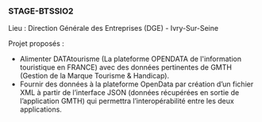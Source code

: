 ### STAGE-BTSSIO2 ###

Lieu : Direction Générale des Entreprises (DGE) - Ivry-Sur-Seine

Projet proposés : 
  - Alimenter DATAtourisme (La plateforme OPENDATA de l'information touristique en FRANCE) avec des données pertinentes de GMTH (Gestion de la Marque Tourisme & Handicap).
  - Fournir des données à la plateforme OpenData par création d’un fichier XML à partir de l’interface JSON (données récupérées en sortie de l’application GMTH)  qui permettra l’interopérabilité entre les deux applications.
